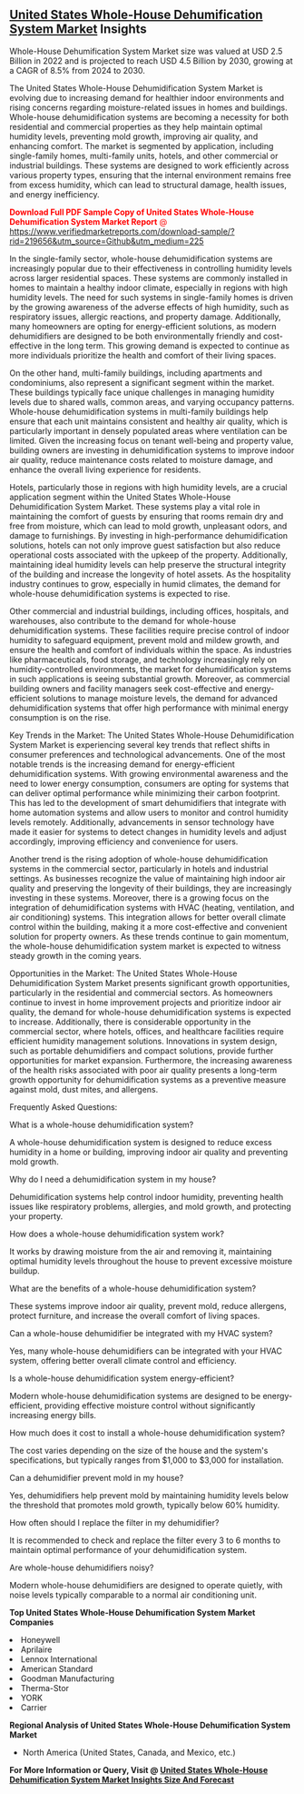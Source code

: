 <h2><a href="https://www.verifiedmarketreports.com/download-sample/?rid=219656&amp;utm_source=Github&amp;utm_medium=225" target="_blank">United States Whole-House Dehumification System Market</a> Insights</h2><p>Whole-House Dehumification System Market size was valued at USD 2.5 Billion in 2022 and is projected to reach USD 4.5 Billion by 2030, growing at a CAGR of 8.5% from 2024 to 2030.</p><p><p>The United States Whole-House Dehumidification System Market is evolving due to increasing demand for healthier indoor environments and rising concerns regarding moisture-related issues in homes and buildings. Whole-house dehumidification systems are becoming a necessity for both residential and commercial properties as they help maintain optimal humidity levels, preventing mold growth, improving air quality, and enhancing comfort. The market is segmented by application, including single-family homes, multi-family units, hotels, and other commercial or industrial buildings. These systems are designed to work efficiently across various property types, ensuring that the internal environment remains free from excess humidity, which can lead to structural damage, health issues, and energy inefficiency. <p><span class=""><span style="color: #ff0000;"><strong>Download Full PDF Sample Copy of United States Whole-House Dehumification System Market Report</strong> @ </span><a href="https://www.verifiedmarketreports.com/download-sample/?rid=219656&amp;utm_source=Github&amp;utm_medium=225" target="_blank">https://www.verifiedmarketreports.com/download-sample/?rid=219656&amp;utm_source=Github&amp;utm_medium=225</a></span></p> <p>In the single-family sector, whole-house dehumidification systems are increasingly popular due to their effectiveness in controlling humidity levels across larger residential spaces. These systems are commonly installed in homes to maintain a healthy indoor climate, especially in regions with high humidity levels. The need for such systems in single-family homes is driven by the growing awareness of the adverse effects of high humidity, such as respiratory issues, allergic reactions, and property damage. Additionally, many homeowners are opting for energy-efficient solutions, as modern dehumidifiers are designed to be both environmentally friendly and cost-effective in the long term. This growing demand is expected to continue as more individuals prioritize the health and comfort of their living spaces. <p>On the other hand, multi-family buildings, including apartments and condominiums, also represent a significant segment within the market. These buildings typically face unique challenges in managing humidity levels due to shared walls, common areas, and varying occupancy patterns. Whole-house dehumidification systems in multi-family buildings help ensure that each unit maintains consistent and healthy air quality, which is particularly important in densely populated areas where ventilation can be limited. Given the increasing focus on tenant well-being and property value, building owners are investing in dehumidification systems to improve indoor air quality, reduce maintenance costs related to moisture damage, and enhance the overall living experience for residents. <p>Hotels, particularly those in regions with high humidity levels, are a crucial application segment within the United States Whole-House Dehumidification System Market. These systems play a vital role in maintaining the comfort of guests by ensuring that rooms remain dry and free from moisture, which can lead to mold growth, unpleasant odors, and damage to furnishings. By investing in high-performance dehumidification solutions, hotels can not only improve guest satisfaction but also reduce operational costs associated with the upkeep of the property. Additionally, maintaining ideal humidity levels can help preserve the structural integrity of the building and increase the longevity of hotel assets. As the hospitality industry continues to grow, especially in humid climates, the demand for whole-house dehumidification systems is expected to rise. <p>Other commercial and industrial buildings, including offices, hospitals, and warehouses, also contribute to the demand for whole-house dehumidification systems. These facilities require precise control of indoor humidity to safeguard equipment, prevent mold and mildew growth, and ensure the health and comfort of individuals within the space. As industries like pharmaceuticals, food storage, and technology increasingly rely on humidity-controlled environments, the market for dehumidification systems in such applications is seeing substantial growth. Moreover, as commercial building owners and facility managers seek cost-effective and energy-efficient solutions to manage moisture levels, the demand for advanced dehumidification systems that offer high performance with minimal energy consumption is on the rise. <p>Key Trends in the Market: The United States Whole-House Dehumidification System Market is experiencing several key trends that reflect shifts in consumer preferences and technological advancements. One of the most notable trends is the increasing demand for energy-efficient dehumidification systems. With growing environmental awareness and the need to lower energy consumption, consumers are opting for systems that can deliver optimal performance while minimizing their carbon footprint. This has led to the development of smart dehumidifiers that integrate with home automation systems and allow users to monitor and control humidity levels remotely. Additionally, advancements in sensor technology have made it easier for systems to detect changes in humidity levels and adjust accordingly, improving efficiency and convenience for users. <p>Another trend is the rising adoption of whole-house dehumidification systems in the commercial sector, particularly in hotels and industrial settings. As businesses recognize the value of maintaining high indoor air quality and preserving the longevity of their buildings, they are increasingly investing in these systems. Moreover, there is a growing focus on the integration of dehumidification systems with HVAC (heating, ventilation, and air conditioning) systems. This integration allows for better overall climate control within the building, making it a more cost-effective and convenient solution for property owners. As these trends continue to gain momentum, the whole-house dehumidification system market is expected to witness steady growth in the coming years. <p>Opportunities in the Market: The United States Whole-House Dehumidification System Market presents significant growth opportunities, particularly in the residential and commercial sectors. As homeowners continue to invest in home improvement projects and prioritize indoor air quality, the demand for whole-house dehumidification systems is expected to increase. Additionally, there is considerable opportunity in the commercial sector, where hotels, offices, and healthcare facilities require efficient humidity management solutions. Innovations in system design, such as portable dehumidifiers and compact solutions, provide further opportunities for market expansion. Furthermore, the increasing awareness of the health risks associated with poor air quality presents a long-term growth opportunity for dehumidification systems as a preventive measure against mold, dust mites, and allergens. <p>Frequently Asked Questions: <p>What is a whole-house dehumidification system? <p>A whole-house dehumidification system is designed to reduce excess humidity in a home or building, improving indoor air quality and preventing mold growth. <p>Why do I need a dehumidification system in my house? <p>Dehumidification systems help control indoor humidity, preventing health issues like respiratory problems, allergies, and mold growth, and protecting your property. <p>How does a whole-house dehumidification system work? <p>It works by drawing moisture from the air and removing it, maintaining optimal humidity levels throughout the house to prevent excessive moisture buildup. <p>What are the benefits of a whole-house dehumidification system? <p>These systems improve indoor air quality, prevent mold, reduce allergens, protect furniture, and increase the overall comfort of living spaces. <p>Can a whole-house dehumidifier be integrated with my HVAC system? <p>Yes, many whole-house dehumidifiers can be integrated with your HVAC system, offering better overall climate control and efficiency. <p>Is a whole-house dehumidification system energy-efficient? <p>Modern whole-house dehumidification systems are designed to be energy-efficient, providing effective moisture control without significantly increasing energy bills. <p>How much does it cost to install a whole-house dehumidification system? <p>The cost varies depending on the size of the house and the system's specifications, but typically ranges from $1,000 to $3,000 for installation. <p>Can a dehumidifier prevent mold in my house? <p>Yes, dehumidifiers help prevent mold by maintaining humidity levels below the threshold that promotes mold growth, typically below 60% humidity. <p>How often should I replace the filter in my dehumidifier? <p>It is recommended to check and replace the filter every 3 to 6 months to maintain optimal performance of your dehumidification system. <p>Are whole-house dehumidifiers noisy? <p>Modern whole-house dehumidifiers are designed to operate quietly, with noise levels typically comparable to a normal air conditioning unit.</p><p><strong>Top United States Whole-House Dehumification System Market Companies</strong></p><div data-test-id=""><p><li>Honeywell</li><li> Aprilaire</li><li> Lennox International</li><li> American Standard</li><li> Goodman Manufacturing</li><li> Therma-Stor</li><li> YORK</li><li> Carrier</li></p><div><strong>Regional Analysis of&nbsp;United States Whole-House Dehumification System Market</strong></div><ul><li dir="ltr"><p dir="ltr">North America&nbsp;(United States, Canada, and Mexico, etc.)</p></li></ul><p><strong>For More Information or Query, Visit @&nbsp;</strong><strong><a href="https://www.verifiedmarketreports.com/product/whole-house-dehumification-system-market/?utm_source=Github&amp;utm_medium=225" target="_blank">United States Whole-House Dehumification System Market Insights Size And Forecast</a></strong></p></div>
